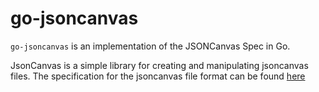 # go-jsoncanvas

`go-jsoncanvas` is an implementation of the JSONCanvas Spec in Go.

JsonCanvas is a simple library for creating and manipulating jsoncanvas files.
The specification for the jsoncanvas file format can be found [here](https://jsoncanvas.org/)
